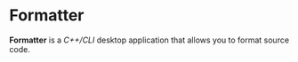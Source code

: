 # Formatter

**Formatter** is a *C++/CLI* desktop application that allows you to format source code.
